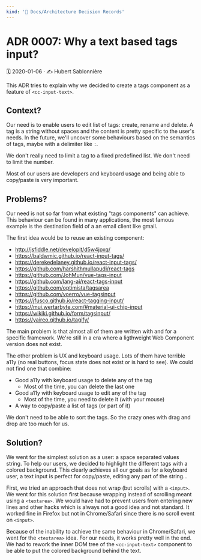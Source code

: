 ```yaml
---
kind: '📌 Docs/Architecture Decision Records'
---
```

# ADR 0007: Why a text based tags input?

🗓️ 2020-01-06 · ✍️ Hubert Sablonnière

This ADR tries to explain why we decided to create a tags component as a feature of `<cc-input-text>`.

## Context?

Our need is to enable users to edit list of tags: create, rename and delete.
A tag is a string without spaces and the content is pretty specific to the user's needs.
In the future, we'll uncover some behaviours based on the semantics of tags, maybe with a delimiter like `:`.

We don't really need to limit a tag to a fixed predefined list.
We don't need to limit the number.

Most of our users are developers and keyboard usage and being able to copy/paste is very important.

## Problems?

Our need is not so far from what existing "tags components" can achieve. 
This behaviour can be found in many applications, the most famous example is the destination field of a an email client like gmail.

The first idea would be to reuse an existing component:

* http://jsfiddle.net/developit/d5w4jpxq/
* https://baldwmic.github.io/react-input-tags/
* https://derekedelaney.github.io/react-input-tags/
* https://github.com/harshithmullapudi/react-tags
* https://github.com/JohMun/vue-tags-input
* https://github.com/lang-ai/react-tags-input
* https://github.com/optimista/tagsarea
* https://github.com/voerro/vue-tagsinput
* https://jfusco.github.io/react-tagging-input/
* https://mui.wertarbyte.com/#material-ui-chip-input
* https://wikiki.github.io/form/tagsinput/
* https://yaireo.github.io/tagify/

The main problem is that almost all of them are written with and for a specific framework.
We're still in a era where a ligthweight Web Component version does not exist.

The other problem is UX and keyboard usage.
Lots of them have terrible a11y (no real buttons, focus state does not exist or is hard to see).
We could not find one that combine:

* Good a11y with keyboard usage to delete any of the tag
  * Most of the time, you can delete the last one
* Good a11y with keyboard usage to edit any of the tag
  * Most of the time, you need to delete it (with your mouse)
* A way to copy/paste a list of tags (or part of it)

We don't need to be able to sort the tags.
So the crazy ones with drag and drop are too much for us.

## Solution?

We went for the simplest solution as a user: a space separated values string.
To help our users, we decided to highlight the different tags with a colored background.
This clearly achieves all our goals as for a keyboard user, a text input is perfect for copy/paste, editing any part of the string...

First, we tried an approach that does not wrap (but scrolls) with a `<input>`.
We went for this solution first because wrapping instead of scrolling meant using a `<textarea>`.
We would have had to prevent users from entering new lines and other hacks which is always not a good idea and not standard.
It worked fine in Firefox but not in Chrome/Safari since there is no scroll event on `<input>`.

Because of the inability to achieve the same behaviour in Chrome/Safari, we went for the `<textarea>` idea.
For our needs, it works pretty well in the end.
We had to rework the inner DOM tree of the `<cc-input-text>` component to be able to put the colored background behind the text.
